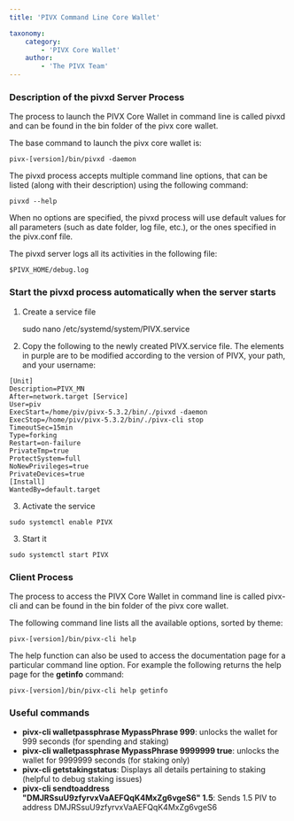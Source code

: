 ```yaml
---
title: 'PIVX Command Line Core Wallet'

taxonomy:
    category:
        - 'PIVX Core Wallet'
    author:
        - 'The PIVX Team'
---
```


### Description of the pivxd Server Process

The process to launch the PIVX Core Wallet in command line is called pivxd and can be found in the bin folder of the pivx core wallet.

The base command to launch the pivx core wallet is:

	pivx-[version]/bin/pivxd -daemon

The pivxd process accepts multiple command line options, that can be listed (along with their description) using the following command:

	pivxd --help

When no options are specified, the pivxd process will use default values for all parameters (such as date folder, log file, etc.), or the ones specified in the pivx.conf file.

The pivxd server logs all its activities in the following file:

	$PIVX_HOME/debug.log

### Start the pivxd process automatically when the server starts

1. Create a service file

	sudo nano /etc/systemd/system/PIVX.service

2. Copy the following to the newly created PIVX.service file. The elements in purple are to be modified according to the version of PIVX, your path, and your username:

```
[Unit]
Description=PIVX_MN
After=network.target [Service]
User=piv
ExecStart=/home/piv/pivx-5.3.2/bin/./pivxd -daemon
ExecStop=/home/piv/pivx-5.3.2/bin/./pivx-cli stop
TimeoutSec=15min
Type=forking
Restart=on-failure
PrivateTmp=true
ProtectSystem=full
NoNewPrivileges=true
PrivateDevices=true
[Install]
WantedBy=default.target
```

3. Activate the service

```
sudo systemctl enable PIVX
```

3. Start it

```
sudo systemctl start PIVX
```

### Client Process

The process to access the PIVX Core Wallet in command line is called pivx-cli and can be found in the bin folder of the pivx core wallet.

The following command line lists all the available options, sorted by theme:

	pivx-[version]/bin/pivx-cli help

The help function can also be used to access the documentation page for a particular command line option. For example the following returns the help page for the **getinfo** command:

	pivx-[version]/bin/pivx-cli help getinfo
	
### Useful commands

* **pivx-cli walletpassphrase MypassPhrase 999**: unlocks the wallet for 999 seconds (for spending and staking)
* **pivx-cli walletpassphrase MypassPhrase 9999999 true**: unlocks the wallet for 9999999 seconds (for staking only)
* **pivx-cli getstakingstatus**: Displays all details pertaining to staking (helpful to debug staking issues)
* **pivx-cli sendtoaddress "DMJRSsuU9zfyrvxVaAEFQqK4MxZg6vgeS6" 1.5**: Sends 1.5 PIV to address DMJRSsuU9zfyrvxVaAEFQqK4MxZg6vgeS6

	
	
	
	
